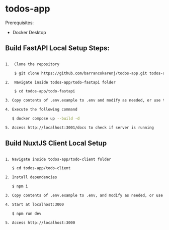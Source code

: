 # todos-app

Prerequisites: 
 - Docker Desktop

## Build FastAPI Local Setup Steps:
```bash

1.  Clone the repository

    $ git clone https://github.com/barrancokarenj/todos-app.git todos-app

2.  Navigate inside todos-app/todo-fastapi folder

    $ cd todos-app/todo-fastapi

3. Copy contents of .env.example to .env and modify as needed, or use the default for local development

4. Execute the following command

   $ docker compose up --build -d

5. Access http://localhost:3001/docs to check if server is running

```

## Build NuxtJS Client Local Setup

```bash

1. Navigate inside todos-app/todo-client folder

   $ cd todos-app/todo-client

2. Install dependencies

   $ npm i

3. Copy contents of .env.example to .env, and modify as needed, or use the default for local development

4. Start at localhost:3000

   $ npm run dev

5. Access http://localhost:3000

```

